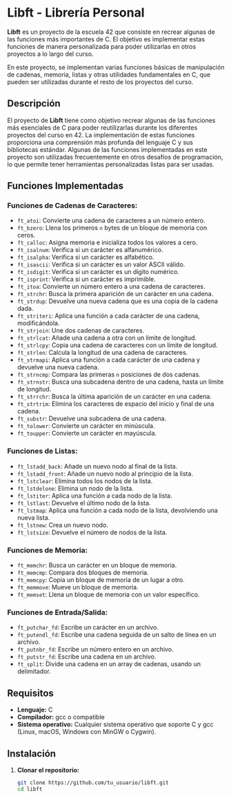 # Libft - Librería Personal

**Libft** es un proyecto de la escuela 42 que consiste en recrear algunas de las funciones más importantes de C. El objetivo es implementar estas funciones de manera personalizada para poder utilizarlas en otros proyectos a lo largo del curso.

En este proyecto, se implementan varias funciones básicas de manipulación de cadenas, memoria, listas y otras utilidades fundamentales en C, que pueden ser utilizadas durante el resto de los proyectos del curso.

## Descripción

El proyecto de **Libft** tiene como objetivo recrear algunas de las funciones más esenciales de C para poder reutilizarlas durante los diferentes proyectos del curso en 42. La implementación de estas funciones proporciona una comprensión más profunda del lenguaje C y sus bibliotecas estándar. Algunas de las funciones implementadas en este proyecto son utilizadas frecuentemente en otros desafíos de programación, lo que permite tener herramientas personalizadas listas para ser usadas.

## Funciones Implementadas

### Funciones de Cadenas de Caracteres:
- `ft_atoi`: Convierte una cadena de caracteres a un número entero.
- `ft_bzero`: Llena los primeros `n` bytes de un bloque de memoria con ceros.
- `ft_calloc`: Asigna memoria e inicializa todos los valores a cero.
- `ft_isalnum`: Verifica si un carácter es alfanumérico.
- `ft_isalpha`: Verifica si un carácter es alfabético.
- `ft_isascii`: Verifica si un carácter es un valor ASCII válido.
- `ft_isdigit`: Verifica si un carácter es un dígito numérico.
- `ft_isprint`: Verifica si un carácter es imprimible.
- `ft_itoa`: Convierte un número entero a una cadena de caracteres.
- `ft_strchr`: Busca la primera aparición de un carácter en una cadena.
- `ft_strdup`: Devuelve una nueva cadena que es una copia de la cadena dada.
- `ft_striteri`: Aplica una función a cada carácter de una cadena, modificándola.
- `ft_strjoin`: Une dos cadenas de caracteres.
- `ft_strlcat`: Añade una cadena a otra con un límite de longitud.
- `ft_strlcpy`: Copia una cadena de caracteres con un límite de longitud.
- `ft_strlen`: Calcula la longitud de una cadena de caracteres.
- `ft_strmapi`: Aplica una función a cada carácter de una cadena y devuelve una nueva cadena.
- `ft_strncmp`: Compara las primeras `n` posiciones de dos cadenas.
- `ft_strnstr`: Busca una subcadena dentro de una cadena, hasta un límite de longitud.
- `ft_strrchr`: Busca la última aparición de un carácter en una cadena.
- `ft_strtrim`: Elimina los caracteres de espacio del inicio y final de una cadena.
- `ft_substr`: Devuelve una subcadena de una cadena.
- `ft_tolower`: Convierte un carácter en minúscula.
- `ft_toupper`: Convierte un carácter en mayúscula.

### Funciones de Listas:
- `ft_lstadd_back`: Añade un nuevo nodo al final de la lista.
- `ft_lstadd_front`: Añade un nuevo nodo al principio de la lista.
- `ft_lstclear`: Elimina todos los nodos de la lista.
- `ft_lstdelone`: Elimina un nodo de la lista.
- `ft_lstiter`: Aplica una función a cada nodo de la lista.
- `ft_lstlast`: Devuelve el último nodo de la lista.
- `ft_lstmap`: Aplica una función a cada nodo de la lista, devolviendo una nueva lista.
- `ft_lstnew`: Crea un nuevo nodo.
- `ft_lstsize`: Devuelve el número de nodos de la lista.

### Funciones de Memoria:
- `ft_memchr`: Busca un carácter en un bloque de memoria.
- `ft_memcmp`: Compara dos bloques de memoria.
- `ft_memcpy`: Copia un bloque de memoria de un lugar a otro.
- `ft_memmove`: Mueve un bloque de memoria.
- `ft_memset`: Llena un bloque de memoria con un valor específico.

### Funciones de Entrada/Salida:
- `ft_putchar_fd`: Escribe un carácter en un archivo.
- `ft_putendl_fd`: Escribe una cadena seguida de un salto de línea en un archivo.
- `ft_putnbr_fd`: Escribe un número entero en un archivo.
- `ft_putstr_fd`: Escribe una cadena en un archivo.
- `ft_split`: Divide una cadena en un array de cadenas, usando un delimitador.

## Requisitos

- **Lenguaje:** C
- **Compilador:** gcc o compatible
- **Sistema operativo:** Cualquier sistema operativo que soporte C y gcc (Linux, macOS, Windows con MinGW o Cygwin).

## Instalación

1. **Clonar el repositorio:**

   ```bash
   git clone https://github.com/tu_usuario/libft.git
   cd libft
